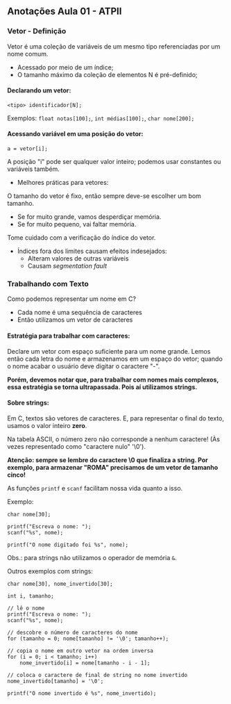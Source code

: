 ## **Anotações Aula 01 - ATPII**

### **Vetor - Definição**
Vetor é uma coleção de variáveis de um mesmo tipo referenciadas por um nome comum.

- Acessado por meio de um índice;
- O tamanho máximo da coleção de elementos N é pré-definido;

#### **Declarando um vetor:**

```
<tipo> identificador[N];
```

Exemplos: `float notas[100];`, `int médias[100];`, `char nome[200];`

#### **Acessando variável em uma posição do vetor:**

```
a = vetor[i];
```
A posição "i" pode ser qualquer valor inteiro; podemos usar constantes ou variáveis também.

- Melhores práticas para vetores:

O tamanho do vetor é fixo, então sempre deve-se escolher um bom tamanho.

- Se for muito grande, vamos desperdiçar memória.
- Se for muito pequeno, vai faltar memória.

Tome cuidado com a verificação do índice do vetor.

- Índices fora dos limites causam efeitos indesejados:
  - Alteram valores de outras variáveis
  - Causam _segmentation fault_

### **Trabalhando com Texto**

Como podemos representar um nome em C?

- Cada nome é uma sequência de caracteres
- Então utilizamos um vetor de caracteres

#### **Estratégia para trabalhar com caracteres:**

Declare um vetor com espaço suficiente para um nome grande. Lemos então cada letra do nome e armazenamos em um espaço do vetor; quando o nome acabar o usuário deve digitar o caractere "-".

**Porém, devemos notar que, para trabalhar com nomes mais complexos, essa estratégia se torna ultrapassada. Pois aí utilizamos strings.**

#### **Sobre strings:**

Em C, textos são vetores de caracteres. E, para representar o final do texto, usamos o valor inteiro **zero**.

Na tabela ASCII, o número zero não corresponde a nenhum caractere! (Às vezes representado como "caractere nulo" '\0').

**Atenção: sempre se lembre do caractere \0 que finaliza a string. Por exemplo, para armazenar "ROMA" precisamos de um vetor de tamanho cinco!**

As funções `printf` e `scanf` facilitam nossa vida quanto a isso.

Exemplo:
```
char nome[30];

printf("Escreva o nome: ");
scanf("%s", nome);

printf("O nome digitado foi %s", nome);
```
Obs.: para strings não utilizamos o operador de memória `&`.

Outros exemplos com strings:
```
char nome[30], nome_invertido[30];

int i, tamanho;

// lê o nome
printf("Escreva o nome: ");
scanf("%s", nome);

// descobre o número de caracteres do nome
for (tamanho = 0; nome[tamanho] != '\0'; tamanho++);

// copia o nome em outro vetor na ordem inversa
for (i = 0; i < tamanho; i++)
	nome_invertido[i] = nome[tamanho - i - 1];

// coloca o caractere de final de string no nome invertido
nome_invertido[tamanho] = '\0';

printf("O nome invertido é %s", nome_invertido);
```